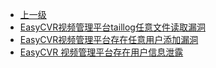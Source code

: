 * [上一级](docs/wy876_poc/)
* [EasyCVR视频管理平台taillog任意文件读取漏洞](docs/wy876_poc/EasyCVR%E8%A7%86%E9%A2%91%E7%AE%A1%E7%90%86%E5%B9%B3%E5%8F%B0/EasyCVR%E8%A7%86%E9%A2%91%E7%AE%A1%E7%90%86%E5%B9%B3%E5%8F%B0taillog%E4%BB%BB%E6%84%8F%E6%96%87%E4%BB%B6%E8%AF%BB%E5%8F%96%E6%BC%8F%E6%B4%9E.md)
* [EasyCVR视频管理平台存在任意用户添加漏洞](docs/wy876_poc/EasyCVR%E8%A7%86%E9%A2%91%E7%AE%A1%E7%90%86%E5%B9%B3%E5%8F%B0/EasyCVR%E8%A7%86%E9%A2%91%E7%AE%A1%E7%90%86%E5%B9%B3%E5%8F%B0%E5%AD%98%E5%9C%A8%E4%BB%BB%E6%84%8F%E7%94%A8%E6%88%B7%E6%B7%BB%E5%8A%A0%E6%BC%8F%E6%B4%9E.md)
* [EasyCVR 视频管理平台存在用户信息泄露](docs/wy876_poc/EasyCVR%E8%A7%86%E9%A2%91%E7%AE%A1%E7%90%86%E5%B9%B3%E5%8F%B0/EasyCVR%20%E8%A7%86%E9%A2%91%E7%AE%A1%E7%90%86%E5%B9%B3%E5%8F%B0%E5%AD%98%E5%9C%A8%E7%94%A8%E6%88%B7%E4%BF%A1%E6%81%AF%E6%B3%84%E9%9C%B2.md)
